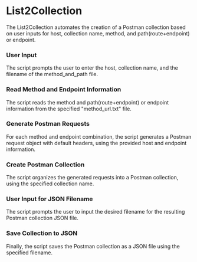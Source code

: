 # List2Collection
The List2Collection automates the creation of a Postman collection based on user inputs for host, collection name, method, and path(route+endpoint) or endpoint.

### User Input
The script prompts the user to enter the host, collection name, and the filename of the method_and_path file.

### Read Method and Endpoint Information
The script reads the method and path(route+endpoint) or endpoint information from the specified "method_url.txt" file.

### Generate Postman Requests
For each method and endpoint combination, the script generates a Postman request object with default headers, using the provided host and endpoint information.

### Create Postman Collection
The script organizes the generated requests into a Postman collection, using the specified collection name.

### User Input for JSON Filename
The script prompts the user to input the desired filename for the resulting Postman collection JSON file.

### Save Collection to JSON
Finally, the script saves the Postman collection as a JSON file using the specified filename.

